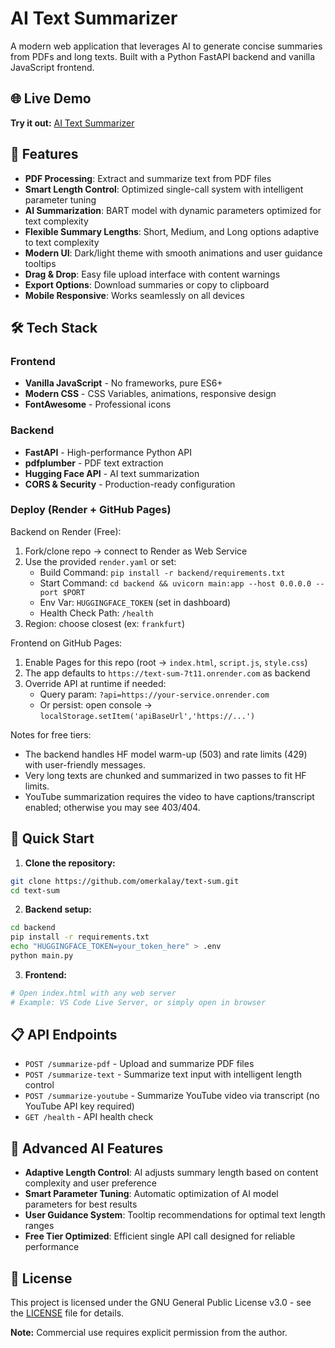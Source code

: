 # AI Text Summarizer 

A modern web application that leverages AI to generate concise summaries from PDFs and long texts. Built with a Python FastAPI backend and vanilla JavaScript frontend.

## 🌐 Live Demo

**Try it out:** [AI Text Summarizer](https://omerkalay.github.io/text-sum)

## 🚀 Features

- **PDF Processing**: Extract and summarize text from PDF files
- **Smart Length Control**: Optimized single-call system with intelligent parameter tuning
- **AI Summarization**: BART model with dynamic parameters optimized for text complexity
- **Flexible Summary Lengths**: Short, Medium, and Long options adaptive to text complexity
- **Modern UI**: Dark/light theme with smooth animations and user guidance tooltips
- **Drag & Drop**: Easy file upload interface with content warnings
- **Export Options**: Download summaries or copy to clipboard
- **Mobile Responsive**: Works seamlessly on all devices

## 🛠️ Tech Stack

### Frontend
- **Vanilla JavaScript** - No frameworks, pure ES6+
- **Modern CSS** - CSS Variables, animations, responsive design
- **FontAwesome** - Professional icons

### Backend
- **FastAPI** - High-performance Python API
- **pdfplumber** - PDF text extraction
- **Hugging Face API** - AI text summarization
- **CORS & Security** - Production-ready configuration

### Deploy (Render + GitHub Pages)

Backend on Render (Free):

1. Fork/clone repo → connect to Render as Web Service
2. Use the provided `render.yaml` or set:
   - Build Command: `pip install -r backend/requirements.txt`
   - Start Command: `cd backend && uvicorn main:app --host 0.0.0.0 --port $PORT`
   - Env Var: `HUGGINGFACE_TOKEN` (set in dashboard)
   - Health Check Path: `/health`
3. Region: choose closest (ex: `frankfurt`)

Frontend on GitHub Pages:

1. Enable Pages for this repo (root → `index.html`, `script.js`, `style.css`)
2. The app defaults to `https://text-sum-7t11.onrender.com` as backend
3. Override API at runtime if needed:
   - Query param: `?api=https://your-service.onrender.com`
   - Or persist: open console → `localStorage.setItem('apiBaseUrl','https://...')`

Notes for free tiers:

- The backend handles HF model warm-up (503) and rate limits (429) with user-friendly messages.
- Very long texts are chunked and summarized in two passes to fit HF limits.
- YouTube summarization requires the video to have captions/transcript enabled; otherwise you may see 403/404.
## 🔧 Quick Start

1. **Clone the repository:**
```bash
git clone https://github.com/omerkalay/text-sum.git
cd text-sum
```

2. **Backend setup:**
```bash
cd backend
pip install -r requirements.txt
echo "HUGGINGFACE_TOKEN=your_token_here" > .env
python main.py
```

3. **Frontend:**
```bash
# Open index.html with any web server
# Example: VS Code Live Server, or simply open in browser
```

## 📋 API Endpoints

- `POST /summarize-pdf` - Upload and summarize PDF files
- `POST /summarize-text` - Summarize text input with intelligent length control
- `POST /summarize-youtube` - Summarize YouTube video via transcript (no YouTube API key required)
- `GET /health` - API health check

## 🧠 Advanced AI Features

- **Adaptive Length Control**: AI adjusts summary length based on content complexity and user preference
- **Smart Parameter Tuning**: Automatic optimization of AI model parameters for best results
- **User Guidance System**: Tooltip recommendations for optimal text length ranges
- **Free Tier Optimized**: Efficient single API call designed for reliable performance

## 📄 License

This project is licensed under the GNU General Public License v3.0 - see the [LICENSE](LICENSE) file for details.

**Note:** Commercial use requires explicit permission from the author.